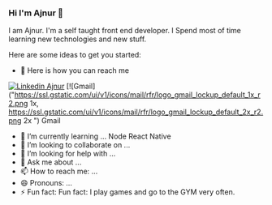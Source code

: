 ### Hi I'm Ajnur 👋


I am Ajnur. I'm a self taught front end developer. I Spend most of time learning new technologies and new stuff.

Here are some ideas to get you started:

- 🔭 Here is how you can reach me
 
[![Linkedin](https://i.stack.imgur.com/gVE0j.png) Ajnur](www.linkedin.com/in/ajnur-radovic)
[![Gmail]("https://ssl.gstatic.com/ui/v1/icons/mail/rfr/logo_gmail_lockup_default_1x_r2.png 1x, https://ssl.gstatic.com/ui/v1/icons/mail/rfr/logo_gmail_lockup_default_2x_r2.png 2x ") Gmail 

- 🌱 I’m currently learning ... Node React Native 
- 👯 I’m looking to collaborate on ...
- 🤔 I’m looking for help with ...
- 💬 Ask me about ...
- 📫 How to reach me: ...
- 😄 Pronouns: ...
- ⚡ Fun fact:  Fun fact: I play games and go to the GYM very often.

